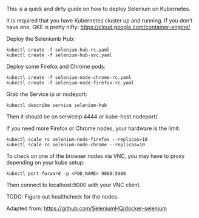 This is a quick and dirty guide on how to deploy Selenium on Kubernetes.

It is required that you have Kubernetes cluster up and running. If you don't have one, GKE is pretty nifty: https://cloud.google.com/container-engine/

Deploy the Seleniumb Hub:

```
kubectl create -f selenium-hub-rc.yaml
kubectl create -f selenium-hub-svc.yaml
```

Deploy some Firefox and Chrome pods:
```
kubectl create -f selenium-node-chrome-rc.yaml
kubectl create -f selenium-node-firefox-rc.yaml
```

Grab the Service ip or nodeport:
```
kubectl describe service selenium-hub
```
Then it should be on serviceip:4444 or kube-host:nodeport/

If you need more Firefox or Chrome nodes, your hardware is the limit:
```
kubectl scale rc selenium-node-firefox --replicas=10
kubectl scale rc selenium-node-chrome --replicas=10
```

To check on one of the browser nodes via VNC, you may have to proxy depending on your kube setup:
```
kubectl port-forward -p <POD_NAME> 9000:5900
```
Then connect to localhost:9000 with your VNC client.

TODO: Figure out healthcheck for the nodes.

Adapted from: https://github.com/SeleniumHQ/docker-selenium